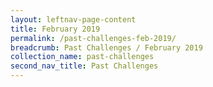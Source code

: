 ```yaml
---
layout: leftnav-page-content
title: February 2019
permalink: /past-challenges-feb-2019/
breadcrumb: Past Challenges / February 2019
collection_name: past-challenges
second_nav_title: Past Challenges
---
```

